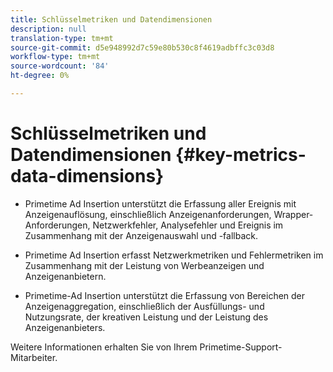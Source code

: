 ```yaml
---
title: Schlüsselmetriken und Datendimensionen
description: null
translation-type: tm+mt
source-git-commit: d5e948992d7c59e80b530c8f4619adbffc3c03d8
workflow-type: tm+mt
source-wordcount: '84'
ht-degree: 0%

---
```



# Schlüsselmetriken und Datendimensionen {#key-metrics-data-dimensions}

* Primetime Ad Insertion unterstützt die Erfassung aller Ereignis mit Anzeigenauflösung, einschließlich Anzeigenanforderungen, Wrapper-Anforderungen, Netzwerkfehler, Analysefehler und Ereignis im Zusammenhang mit der Anzeigenauswahl und -fallback.

* Primetime Ad Insertion erfasst Netzwerkmetriken und Fehlermetriken im Zusammenhang mit der Leistung von Werbeanzeigen und Anzeigenanbietern.

* Primetime-Ad Insertion unterstützt die Erfassung von Bereichen der Anzeigenaggregation, einschließlich der Ausfüllungs- und Nutzungsrate, der kreativen Leistung und der Leistung des Anzeigenanbieters.

Weitere Informationen erhalten Sie von Ihrem Primetime-Support-Mitarbeiter.
